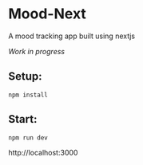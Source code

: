 # Mood-Next

A mood tracking app built using nextjs

*Work in progress*

## Setup:
```
npm install
```
## Start:
```
npm run dev
```
http://localhost:3000
